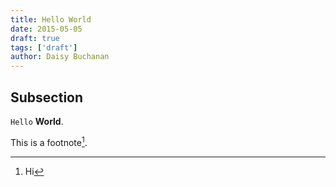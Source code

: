 ```yaml
---
title: Hello World
date: 2015-05-05
draft: true
tags: ['draft']
author: Daisy Buchanan
---
```


## Subsection

`Hello` **World**.

This is a footnote[^footnote].

[^footnote]: Hi

